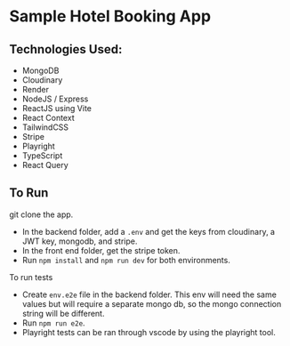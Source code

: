 # Sample Hotel Booking App

## Technologies Used:

- MongoDB
- Cloudinary
- Render
- NodeJS / Express
- ReactJS using Vite
- React Context
- TailwindCSS
- Stripe
- Playright
- TypeScript
- React Query

## To Run

git clone the app.

- In the backend folder, add a `.env` and get the keys from cloudinary, a JWT key, mongodb, and stripe.
- In the front end folder, get the stripe token.
- Run `npm install` and `npm run dev` for both environments.

To run tests

- Create `env.e2e` file in the backend folder. This env will need the same values but will require a separate mongo db, so the mongo connection string will be different.
- Run `npm run e2e`.
- Playright tests can be ran through vscode by using the playright tool.
